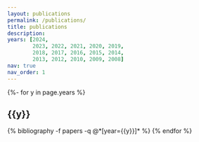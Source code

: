 ```yaml
---
layout: publications
permalink: /publications/
title: publications
description: 
years: [2024,
        2023, 2022, 2021, 2020, 2019,
        2018, 2017, 2016, 2015, 2014,
        2013, 2012, 2010, 2009, 2008]
nav: true
nav_order: 1
---
```

<!-- _pages/publications.md -->
<div class="publications">

{%- for y in page.years %}
  <h2 class="year">{{y}}</h2>
  {% bibliography -f papers -q @*[year={{y}}]* %}
{% endfor %}

</div>
